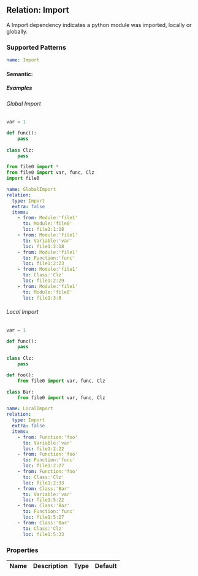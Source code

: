 ## Relation: Import
A Import dependency indicates a python module was imported, locally or globally.
### Supported Patterns
```yaml
name: Import
```

#### Semantic: 

##### Examples
###### Global Import

```python
var = 1

def func():
    pass
    
class Clz:
    pass
```

```python
from file0 import *
from file0 import var, func, Clz
import file0
```

```yaml
name: GlobalImport
relation:
  type: Import
  extra: false
  items:
    - from: Module:'file1'
      to: Module:'file0'
      loc: file1:1:18
    - from: Module:'file1'
      to: Variable:'var'
      loc: file1:2:18
    - from: Module:'file1'
      to: Function:'func'
      loc: file1:2:23
    - from: Module:'file1'
      to: Class:'Clz'
      loc: file1:2:29
    - from: Module:'file1'
      to: Module:'file0'
      loc: file1:3:8
```

###### Local Import

```python
var = 1

def func():
    pass
    
class Clz:
    pass
```

```python
def foo():
    from file0 import var, func, Clz

class Bar:
    from file0 import var, func, Clz
```

```yaml
name: LocalImport
relation:
  type: Import
  extra: false
  items:
    - from: Function:'foo'
      to: Variable:'var'
      loc: file1:2:22
    - from: Function:'foo'
      to: Function:'func'
      loc: file1:2:27
    - from: Function:'foo'
      to: Class:'Clz'
      loc: file1:2:33
    - from: Class:'Bar'
      to: Variable:'var'
      loc: file1:5:22
    - from: Class:'Bar'
      to: Function:'func'
      loc: file1:5:27
    - from: Class:'Bar'
      to: Class:'Clz'
      loc: file1:5:33
```

### Properties

| Name | Description | Type | Default |
|---|---|:---:|:---:|
